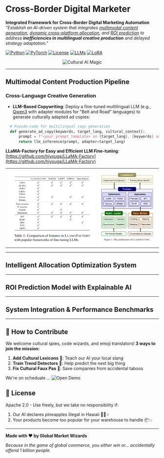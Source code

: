 # Cross-Border Digital Marketer

**Integrated Framework for Cross-Border Digital Marketing Automation**  
*"Establish an AI-driven system that integrates [multimodal content generation](#multimodal-content-production-pipeline), [dynamic cross-platform allocation](#intelligent-allocation-optimization-system), and [ROI prediction](#roi-prediction-model-with-explainable-ai) to address **inefficiencies in multilingual creative production** and delayed strategy adaptation."*

[![Python](https://img.shields.io/badge/Python-3.8%2B-blue?logo=python)](https://python.org)
[![PyTorch](https://img.shields.io/badge/PyTorch-2.0+-red?logo=pytorch)](https://pytorch.org)
[![License](https://img.shields.io/badge/License-Apache%202.0-green)](https://opensource.org/licenses/Apache-2.0)
[![LLMs](https://img.shields.io/badge/LLMs-MultilingualSFT-yellowgreen)](https://arxiv.org/abs/1810.04805)
[![LoRA](https://img.shields.io/badge/LoRA-StableDiffusion-brightgreen)](https://qwenlm.github.io/zh/blog/qwen3/)

<div align="center">
  <img src="https://media3.giphy.com/media/v1.Y2lkPTc5MGI3NjExZXIyanZkNWp1bGFtbDYxamFraTZnZWVlcXN2ZjZsODlwZXdubmdoNyZlcD12MV9pbnRlcm5hbF9naWZfYnlfaWQmY3Q9Zw/8zjUHaJ9fjAVG/giphy.gif" width="400" alt="Cultural AI Magic">
</div>

---

## Multimodal Content Production Pipeline​

### ​Cross-Language Creative Generation

- **​​LLM-Based Copywriting​**​: Deploy a fine-tuned multilingual LLM (e.g., [Qwen3](https://huggingface.co/Qwen) with adapter modules for "Belt and Road" languages) to generate culturally adapted ad copies:

```python
  # Pseudo-code for multilingual copy generation  
  def generate_ad_copy(keywords, target_lang, cultural_context):  
      prompt = f"<your_prompt_template> on {target_lang}, {keywords} and {cultural_context}"  
      return llm_inference(prompt, adapter=target_lang)  
```

**LLaMA-Factory for Easy and Efficient LLM Fine-tuning**: [https://github.com/hiyouga/LLaMA-Factory](https://github.com/hiyouga/LLaMA-Factory)

<table>
  <tr>
    <td><img src="./_assets/llama-factory_compare.png" width="500"></td>
    <td><img src="./_assets/llama-factory%20architecture.png" width="330"></td>
  </tr>
</table>


---

## Intelligent Allocation Optimization System​



---

## ​​ROI Prediction Model with Explainable AI​



---

## System Integration & Performance Benchmarks​



---

## 🤝 How to Contribute
We welcome cultural spies, code wizards, and emoji translators! **3 ways to join the mission:**
1. **Add Cultural Lexicons** 📖: Teach our AI your local slang
2. **Train Trend Detectors** 🔮: Help predict the next big thing
3. **Fix Cultural Faux Pas** 🚫: Save companies from accidental taboos


We're on scheduale ... ![Open Demo](https://img.shields.io/badge/%F0%9F%94%8D%20Live%20Demo-Click%20Here-brightgreen)


## 📜 License
Apache 2.0 - Use freely, but we take no responsibility if:

1. Our AI declares pineapples illegal in Hawaii 🍍👮♂️
2. Your products become too popular for your warehouse to handle 📦💥

---

**Made with ❤️ by Global Market Wizards​​**

*Because in the game of global commerce, you either win or... accidentally offend 1 billion people.*